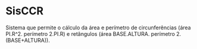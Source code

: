 # SisCCR
Sistema que permite o cálculo da área e perímetro de circunferências (área PI.R^2. perímetro 2.PI.R) e retângulos (área BASE.ALTURA. perímetro 2.(BASE+ALTURA)).
